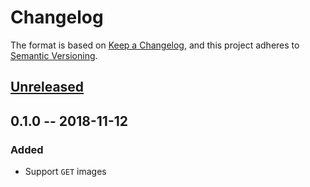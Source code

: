 # Changelog

The format is based on [Keep a Changelog](https://keepachangelog.com/en/1.0.0/),
and this project adheres to [Semantic Versioning](https://semver.org/spec/v2.0.0.html).

## [Unreleased]

## 0.1.0 -- 2018-11-12

### Added
- Support `GET` images

[Unreleased]: https://github.com/vadret/android/compare/0.1.0...HEAD
[0.1.0]: https://github.com/vadret/android/releases/tag/0.1.0
